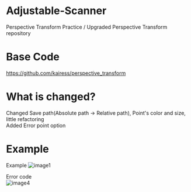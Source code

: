 # Adjustable-Scanner
Perspective Transform Practice / Upgraded Perspective Transform repository

# Base Code  
https://github.com/kairess/perspective_transform

# What is changed?
Changed Save path(Absolute path -> Relative path), Point's color and size, little refactoring  
Added Error point option

# Example
 Example
 ![image1](https://user-images.githubusercontent.com/56443524/106253251-987f7280-625a-11eb-84f5-dc859b347369.png)  
 
 Error code  
 ![image4](https://user-images.githubusercontent.com/56443524/106253239-961d1880-625a-11eb-9fc5-932fb3cd27d2.png)
